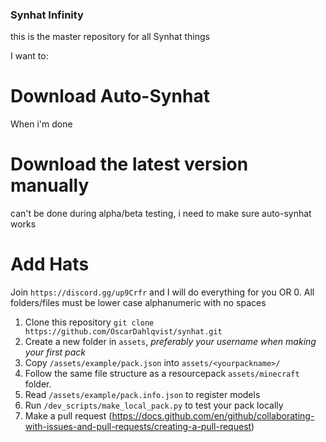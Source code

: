 ### Synhat Infinity
this is the master repository for all Synhat things

I want to:
# Download Auto-Synhat
When i'm done

# Download the latest version manually
can't be done during alpha/beta testing, i need to make sure auto-synhat works

# Add Hats
Join `https://discord.gg/up9Crfr` and I will do everything for you
OR
0. All folders/files must be lower case alphanumeric with no spaces
1. Clone this repository `git clone https://github.com/OscarDahlqvist/synhat.git`
2. Create a new folder in `assets`, *preferably your username when making your first pack*
3. Copy `/assets/example/pack.json` into `assets/<yourpackname>/`
4. Follow the same file structure as a resourcepack `assets/minecraft` folder.
5. Read `/assets/example/pack.info.json` to register models
6. Run `/dev_scripts/make_local_pack.py` to test your pack locally
7. Make a pull request (https://docs.github.com/en/github/collaborating-with-issues-and-pull-requests/creating-a-pull-request)


